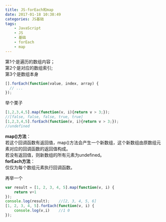 ```yaml
---
title: JS-forEach和map
date: 2017-01-18 10:38:49
categories: JS基础
tags:
    - JavaScript
    - JS
    - 基础
    - forEach
    - map
---
```

第1个是遍历的数组内容；   
第2个是对应的数组索引;   
第3个是数组本身   
```javascript
[].forEach(function(value, index, array) {
  // ...
});
```
举个栗子
```javascript
[1,2,3,4,5].map(function(v, i){return v > 3;});
//[false, false, false, true, true]
[1,2,3,4,5].forEach(function(v, i){return v > 3;});
//undefined
```
**map()方法**：   
若这个回调函数有返回值，map()方法会产生一个新数组，这个新数组由原数组元素对应的回调函数的返回值构成。   
若没有返回值，则新数组的所有元素为undefined。   
**forEach方法**：   
仅仅为每个数组元素执行回调函数。   

再举一个
```javascript
var result = [1, 2, 3, 4, 5].map(function(v, i) {
    return v+1
});
console.log(result);    //[2, 3, 4, 5, 6]
[1, 2, 3, 4, 5].forEach(function(v, i) {
    console.log(v,i)    //1 0
});
```
